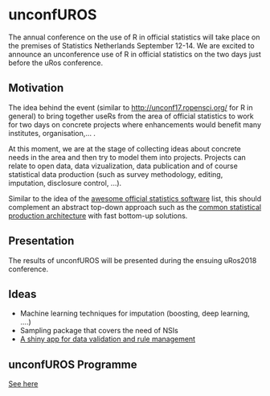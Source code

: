 # unconfUROS
The annual conference on the use of R in official statistics will take place on the premises of Statistics Netherlands September 12-14. We are excited to announce an unconference use of R in official statistics on the two days just before the uRos conference.

## Motivation
The idea behind the event (similar to http://unconf17.ropensci.org/ for R in general) to bring together useRs from the area of official statistics to work for two days on concrete projects where enhancements would benefit many institutes, organisation,... .

At this moment, we are at the stage of collecting ideas about concrete needs in the area and then try to model them into projects. Projects can relate to open data, data vizualization, data publication and of course statistical data production (such as survey methodology, editing, imputation, disclosure control, ...).

Similar to the idea of the [awesome official statistics software](http://www.awesomeofficialstatistics.org) list, this should complement an abstract top-down approach such as the [common statistical production architecture](https://statswiki.unece.org/display/CSPA/CSPA+v1.5) with fast bottom-up solutions.

## Presentation

The results of unconfUROS will be presented during the ensuing uRos2018 conference.

## Ideas

 - Machine learning techniques for imputation (boosting, deep learning, ....)
 - Sampling package that covers the need of NSIs
 - [A shiny app for data validation and rule management](doc/data_validation.md)

## unconfUROS Programme

[See here](doc/programme.md)



